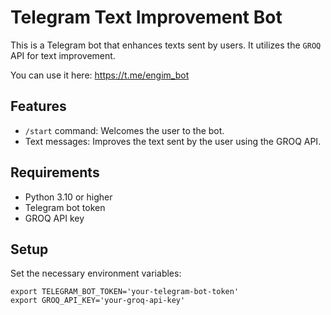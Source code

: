 # Telegram Text Improvement Bot
This is a Telegram bot that enhances texts sent by users. It utilizes the `GROQ` API for text improvement.

You can use it here: https://t.me/engim_bot

## Features
- `/start` command: Welcomes the user to the bot.
- Text messages: Improves the text sent by the user using the GROQ API.
## Requirements
- Python 3.10 or higher
- Telegram bot token
- GROQ API key
## Setup

Set the necessary environment variables:

```
export TELEGRAM_BOT_TOKEN='your-telegram-bot-token'
export GROQ_API_KEY='your-groq-api-key'
```
